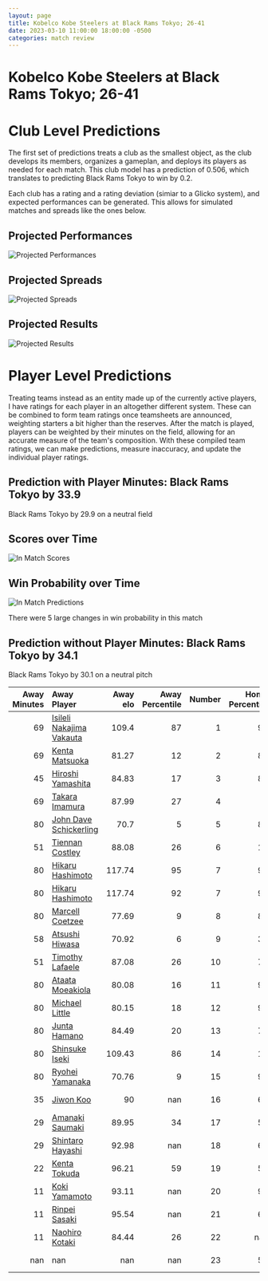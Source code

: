 ```yaml
---  
layout: page  
title: Kobelco Kobe Steelers at Black Rams Tokyo; 26-41  
date: 2023-03-10 11:00:00 18:00:00 -0500  
categories: match review  
---
```

# Kobelco Kobe Steelers at Black Rams Tokyo; 26-41

# Club Level Predictions


The first set of predictions treats a club as the smallest object, as the club develops its members, organizes a gameplan, and deploys its players as needed for each match. This club model has a prediction of 0.506, which translates to predicting Black Rams Tokyo to win by 0.2.

Each club has a rating and a rating deviation (simiar to a Glicko system), and expected performances can be generated. This allows for simulated matches and spreads like the ones below.
## Projected Performances


![Projected Performances](plots/performances_2023-03-10-BlackRamsTokyo-KobelcoKobeSteelers.png)
## Projected Spreads


![Projected Spreads](plots/spreads_2023-03-10-BlackRamsTokyo-KobelcoKobeSteelers.png)
## Projected Results


![Projected Results](plots/resultbar_2023-03-10-BlackRamsTokyo-KobelcoKobeSteelers.png)
# Player Level Predictions


Treating teams instead as an entity made up of the currently active players, I have ratings for each player in an altogether different system. These can be combined to form team ratings once teamsheets are announced, weighting starters a bit higher than the reserves. After the match is played, players can be weighted by their minutes on the field, allowing for an accurate measure of the team's composition. With these compiled team ratings, we can make predictions, measure inaccuracy, and update the individual player ratings.
## Prediction with Player Minutes: Black Rams Tokyo by 33.9


Black Rams Tokyo by 29.9 on a neutral field
## Scores over Time


![In Match Scores](plots/recap_scores_2023-03-10-BlackRamsTokyo-KobelcoKobeSteelers.png)
## Win Probability over Time


![In Match Predictions](plots/recap_prob_2023-03-10-BlackRamsTokyo-KobelcoKobeSteelers.png)

There were 5 large changes in win probability in this match
## Prediction without Player Minutes: Black Rams Tokyo by 34.1


Black Rams Tokyo by 30.1 on a neutral pitch



|   Away Minutes | Away Player                                                                    |   Away elo |   Away Percentile |   Number |   Home Percentile |   Home elo | Home Player                                                         |   Home Minutes |
|---------------:|:-------------------------------------------------------------------------------|-----------:|------------------:|---------:|------------------:|-----------:|:--------------------------------------------------------------------|---------------:|
|             69 | [Isileli Nakajima Vakauta](..//playerfiles//IsileliNakajimaVakauta_cleaned.md) |     109.4  |                87 |        1 |                91 |     113.38 | [Yuichiro Taniguchi](..//playerfiles//YuichiroTaniguchi_cleaned.md) |             58 |
|             69 | [Kenta Matsuoka](..//playerfiles//KentaMatsuoka_cleaned.md)                    |      81.27 |                12 |        2 |                83 |     105.84 | [Ko Sato](..//playerfiles//KoSato_cleaned.md)                       |             62 |
|             45 | [Hiroshi Yamashita](..//playerfiles//HiroshiYamashita_cleaned.md)              |      84.83 |                17 |        3 |                83 |     105.77 | [Paddy Ryan](..//playerfiles//PaddyRyan_cleaned.md)                 |             62 |
|             69 | [Takara Imamura](..//playerfiles//TakaraImamura_cleaned.md)                    |      87.99 |                27 |        4 |                 9 |      74.74 | [Daiki Yanagawa](..//playerfiles//DaikiYanagawa_cleaned.md)         |             35 |
|             80 | [John Dave Schickerling](..//playerfiles//JohnDaveSchickerling_cleaned.md)     |      70.7  |                 5 |        5 |                88 |     112.39 | [Talau Fakatava](..//playerfiles//TalauFakatava_cleaned.md)         |             80 |
|             51 | [Tiennan Costley](..//playerfiles//TiennanCostley_cleaned.md)                  |      88.08 |                26 |        6 |                16 |      82.9  | [Amato Fakatava](..//playerfiles//AmatoFakatava_cleaned.md)         |             80 |
|             80 | [Hikaru Hashimoto](..//playerfiles//HikaruHashimoto_cleaned.md)                |     117.74 |                95 |        7 |                97 |     130.02 | [Brodi McCurran](..//playerfiles//BrodiMcCurran_cleaned.md)         |             80 |
|             80 | [Hikaru Hashimoto](..//playerfiles//HikaruHashimoto_cleaned.md)                |     117.74 |                92 |        7 |                97 |     130.02 | [Brodi McCurran](..//playerfiles//BrodiMcCurran_cleaned.md)         |             80 |
|             80 | [Marcell Coetzee](..//playerfiles//MarcellCoetzee_cleaned.md)                  |      77.69 |                 9 |        8 |                84 |     110.48 | [Nathan Hughes](..//playerfiles//NathanHughes_cleaned.md)           |             62 |
|             58 | [Atsushi Hiwasa](..//playerfiles//AtsushiHiwasa_cleaned.md)                    |      70.92 |                 6 |        9 |                34 |      98.02 | [Toshiya Takahashi](..//playerfiles//ToshiyaTakahashi_cleaned.md)   |             73 |
|             51 | [Timothy Lafaele](..//playerfiles//TimothyLafaele_cleaned.md)                  |      87.08 |                26 |       10 |                78 |     105.61 | [Kohei Horigome](..//playerfiles//KoheiHorigome_cleaned.md)         |             62 |
|             80 | [Ataata Moeakiola](..//playerfiles//AtaataMoeakiola_cleaned.md)                |      80.08 |                16 |       11 |                94 |     120.61 | [Netani Vakayalia](..//playerfiles//NetaniVakayalia_cleaned.md)     |             80 |
|             80 | [Michael Little](..//playerfiles//MichaelLittle_cleaned.md)                    |      80.15 |                18 |       12 |                96 |     123.75 | [Hadleigh Parkes](..//playerfiles//HadleighParkes_cleaned.md)       |             80 |
|             80 | [Junta Hamano](..//playerfiles//JuntaHamano_cleaned.md)                        |      84.49 |                20 |       13 |                79 |     105.54 | [Yuki Ikeda](..//playerfiles//YukiIkeda_cleaned.md)                 |             80 |
|             80 | [Shinsuke Iseki](..//playerfiles//ShinsukeIseki_cleaned.md)                    |     109.43 |                86 |       14 |                10 |      78.72 | [Yuta Kurihara](..//playerfiles//YutaKurihara_cleaned.md)           |             71 |
|             80 | [Ryohei Yamanaka](..//playerfiles//RyoheiYamanaka_cleaned.md)                  |      70.76 |                 9 |       15 |                97 |     130.7  | [Matt McGahan](..//playerfiles//MattMcGahan_cleaned.md)             |             80 |
|             35 | [Jiwon Koo](..//playerfiles//JiwonKoo_cleaned.md)                              |      90    |               nan |       16 |                62 |     103.74 | [Junpei Yukawa](..//playerfiles//JunpeiYukawa_cleaned.md)           |             45 |
|             29 | [Amanaki Saumaki](..//playerfiles//AmanakiSaumaki_cleaned.md)                  |      89.95 |                34 |       17 |                51 |      95    | [Kazuma Nishi](..//playerfiles//KazumaNishi_cleaned.md)             |             22 |
|             29 | [Shintaro Hayashi](..//playerfiles//ShintaroHayashi_cleaned.md)                |      92.98 |               nan |       18 |                67 |     100.91 | [Kazuhiro Koike](..//playerfiles//KazuhiroKoike_cleaned.md)         |             18 |
|             22 | [Kenta Tokuda](..//playerfiles//KentaTokuda_cleaned.md)                        |      96.21 |                59 |       19 |                50 |      98.01 | [Daigo Sasagawa](..//playerfiles//DaigoSasagawa_cleaned.md)         |             18 |
|             11 | [Koki Yamamoto](..//playerfiles//KokiYamamoto_cleaned.md)                      |      93.11 |               nan |       20 |                92 |     117.02 | [Josh Goodhue](..//playerfiles//JoshGoodhue_cleaned.md)             |             18 |
|             11 | [Rinpei Sasaki](..//playerfiles//RinpeiSasaki_cleaned.md)                      |      95.54 |               nan |       21 |                66 |     109.02 | [Isaac Lucas](..//playerfiles//IsaacLucas_cleaned.md)               |             18 |
|             11 | [Naohiro Kotaki](..//playerfiles//NaohiroKotaki_cleaned.md)                    |      84.44 |                26 |       22 |               nan |      98.66 | [Amanaki Lotoahea](..//playerfiles//AmanakiLotoahea_cleaned.md)     |              9 |
|            nan | nan                                                                            |     nan    |               nan |       23 |                50 |      93.69 | [Takanobu Minami](..//playerfiles//TakanobuMinami_cleaned.md)       |              7 |

